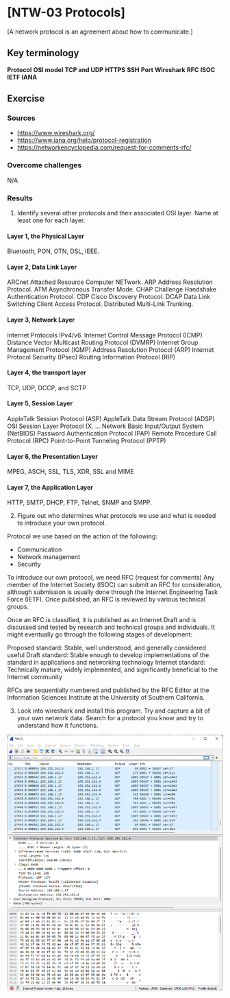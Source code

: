 # [NTW-03 Protocols]
[A network protocol is an agreement about how to communicate.]

## Key terminology
**Protocol**
**OSI model**
**TCP and UDP**
**HTTPS**
**SSH**
**Port**
**Wireshark**
**RFC**
**ISOC**
**IETF**
**IANA**


## Exercise
### Sources
- https://www.wireshark.org/
- https://www.iana.org/help/protocol-registration
- https://networkencyclopedia.com/request-for-comments-rfc/


### Overcome challenges
N/A

### Results
1. Identify several other protocols and their associated OSI layer. Name at least one for each layer.

#### Layer 1, the Physical Layer
Bluetooth, PON, OTN, DSL, IEEE.

#### Layer 2, Data Link Layer
ARCnet Attached Resource Computer NETwork.
ARP Address Resolution Protocol.
ATM Asynchronous Transfer Mode.
CHAP Challenge Handshake Authentication Protocol.
CDP Cisco Discovery Protocol.
DCAP Data Link Switching Client Access Protocol.
Distributed Multi-Link Trunking.

#### Layer 3, Network Layer
Internet Protocols IPv4/v6.
Internet Control Message Protocol (ICMP)
Distance Vector Multicast Routing Protocol (DVMRP)
Internet Group Management Protocol (IGMP)
Address Resolution Protocol (ARP)
Internet Protocol Security (IPsec)
Routing Information Protocol (RIP)

#### Layer 4, the transport layer
TCP, UDP, DCCP, and SCTP

#### Layer 5, Session Layer
AppleTalk Session Protocol (ASP)
AppleTalk Data Stream Protocol (ADSP)
OSI Session Layer Protocol (X. ...
Network Basic Input/Output System (NetBIOS)
Password Authentication Protocol (PAP)
Remote Procedure Call Protocol (RPC)
Point-to-Point Tunneling Protocol (PPTP)

#### Layer 6, the Presentation Layer
MPEG, ASCH, SSL, TLS, XDR, SSL and MIME

#### Layer 7, the Application Layer
HTTP, SMTP, DHCP, FTP, Telnet, SNMP and SMPP.

2. Figure out who determines what protocols we use and what is needed to introduce your own protocol.

Protocol we use based on the action of the following:
* Communication
* Network management
* Security

To introduce our own protocol, we need RFC (request for comments) 
Any member of the Internet Society (ISOC) can submit an RFC for consideration, although submission is usually done through the Internet Engineering Task Force (IETF).
Once published, an RFC is reviewed by various technical groups.

Once an RFC is classified, it is published as an Internet Draft and is discussed and tested by research and technical groups and individuals. 
It might eventually go through the following stages of development:

Proposed standard: Stable, well understood, and generally considered useful 
Draft standard: Stable enough to develop implementations of the standard in applications and networking technology 
Internet standard: Technically mature, widely implemented, and significantly beneficial to the Internet community 

RFCs are sequentially numbered and published by the RFC Editor at the Information Sciences Institute at the University of Southern California.

3. Look into wireshark and install this program. Try and capture a bit of your own network data. Search for a protocol you know and try to understand how it functions.

![Wireshark printscreen](https://github.com/Techgrounds-Cloud-9/cloud-9-EhabRihawi985/blob/main/00_includes/Network/Wireshark.png)